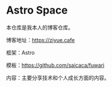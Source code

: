 # Astro Space

本仓库是我本人的博客仓库。

博客地址：https://ziyue.cafe

框架：Astro

模板：https://github.com/saicaca/fuwari

内容：主要分享技术和个人成长方面的内容。
